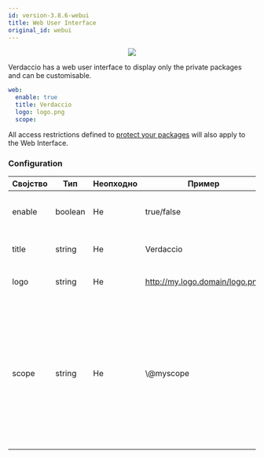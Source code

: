 ```yaml
---
id: version-3.8.6-webui
title: Web User Interface
original_id: webui
---
```



<p align="center"><img src="https://github.com/verdaccio/verdaccio/blob/master/assets/gif/verdaccio_big_30.gif?raw=true"></p>

Verdaccio has a web user interface to display only the private packages and can be customisable.

```yaml
web:
  enable: true
  title: Verdaccio
  logo: logo.png
  scope:
```

All access restrictions defined to [protect your packages](protect-your-dependencies.md) will also apply to the Web Interface.

### Configuration

| Својство | Тип     | Неопходно | Пример                         | Подршка | Опис                                                                                                                                                 |
| -------- | ------- | --------- | ------------------------------ | ------- | ---------------------------------------------------------------------------------------------------------------------------------------------------- |
| enable   | boolean | Не        | true/false                     | all     | allow to display the web interface                                                                                                                   |
| title    | string  | Не        | Verdaccio                      | all     | HTML head title description                                                                                                                          |
| logo     | string  | Не        | http://my.logo.domain/logo.png | all     | a URI where logo is located                                                                                                                          |
| scope    | string  | Не        | \\@myscope                   | all     | If you're using this registry for a specific module scope, specify that scope to set it in the webui instructions header (note: escape @ with \\@) |
